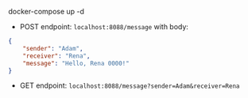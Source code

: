 docker-compose up -d

- POST endpoint: `localhost:8088/message` with body:
```json
{
    "sender": "Adam",
    "receiver": "Rena",
    "message": "Hello, Rena 0000!"
}
```

- GET endpoint: `localhost:8088/message?sender=Adam&receiver=Rena`

